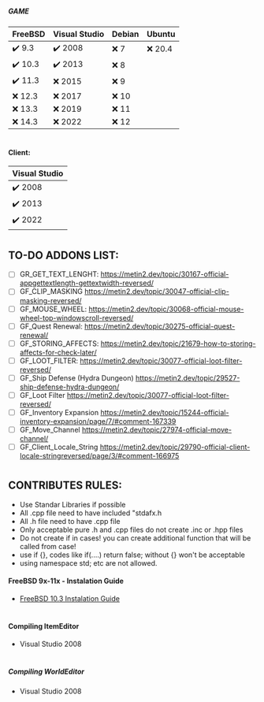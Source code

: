 ##### GAME
|  FreeBSD | Visual Studio | Debian  | Ubuntu           | 
|----------|---------------|---------|------------------|
| ✔️ 9.3   | ✔️ 2008       | ❌ 7  | ❌ 20.4          | 
| ✔️ 10.3  | ✔️ 2013       | ❌ 8  |
| ✔️ 11.3  | ❌ 2015       | ❌ 9  |
| ❌ 12.3  | ❌ 2017       | ❌ 10 |
| ❌ 13.3  | ❌ 2019       | ❌ 11 |
| ❌ 14.3  | ❌ 2022       | ❌ 12 |
#

#### Client:
| Visual Studio     |
|-------------------|
| ✔️ 2008          |
| ✔️ 2013          |
| ✔️ 2022          |
#

## TO-DO ADDONS LIST:
- [ ] GR_GET_TEXT_LENGHT: https://metin2.dev/topic/30167-official-appgettextlength-gettextwidth-reversed/
- [ ] GF_CLIP_MASKING https://metin2.dev/topic/30047-official-clip-masking-reversed/
- [ ] GF_MOUSE_WHEEL: https://metin2.dev/topic/30068-official-mouse-wheel-top-windowscroll-reversed/
- [ ] GF_Quest Renewal: https://metin2.dev/topic/30275-official-quest-renewal/
- [ ] GF_STORING_AFFECTS: https://metin2.dev/topic/21679-how-to-storing-affects-for-check-later/
- [ ] GF_LOOT_FILTER: https://metin2.dev/topic/30077-official-loot-filter-reversed/
- [ ] GF_Ship Defense (Hydra Dungeon) https://metin2.dev/topic/29527-ship-defense-hydra-dungeon/
- [ ] GF_Loot Filter https://metin2.dev/topic/30077-official-loot-filter-reversed/
- [ ] GF_Inventory Expansion https://metin2.dev/topic/15244-official-inventory-expansion/page/7/#comment-167339
- [ ] GF_Move_Channel https://metin2.dev/topic/27974-official-move-channel/
- [ ] GF_Client_Locale_String https://metin2.dev/topic/29790-official-client-locale-stringreversed/page/3/#comment-166975
#

## CONTRIBUTES RULES:
- Use Standar Libraries if possible
- All .cpp file need to have included "stdafx.h
- All .h file need to have .cpp file
- Only acceptable pure .h and .cpp files do not create .inc or .hpp files
- Do not create if in cases! you can create additional function that will be called from case!
- use if {}, codes like if(....) return false; without {} won't be acceptable
- using namespace std; etc are not allowed.

#### FreeBSD 9x-11x - Instalation Guide
- [FreeBSD 10.3 Instalation Guide](https://github.com/EclipseShade/Metin2-Source/wiki/FreeBSD-10.3-Instalation-Guide)
#

#### Compiling ItemEditor
- Visual Studio 2008
#

##### Compiling WorldEditor
- Visual Studio 2008
#
